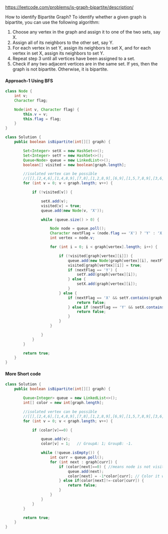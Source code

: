 https://leetcode.com/problems/is-graph-bipartite/description/

How to identify Bipartite Graph?
To identify whether a given graph is bipartite, you can use the following algorithm:

1. Choose any vertex in the graph and assign it to one of the two sets, say X.
2. Assign all of its neighbors to the other set, say Y.
3. For each vertex in set Y, assign its neighbors to set X, and for each vertex in set X, assign its neighbors to set Y.
4. Repeat step 3 until all vertices have been assigned to a set.
5. Check if any two adjacent vertices are in the same set. If yes, then the graph is not bipartite. Otherwise, it is bipartite.


#### Approach-1 Using BFS

```java
class Node {
    int v;
    Character flag;

    Node(int v, Character flag) {
        this.v = v;
        this.flag = flag;
    }
}

class Solution {
    public boolean isBipartite(int[][] graph) {

        Set<Integer> setX = new HashSet<>();
        Set<Integer> setY = new HashSet<>();
        Queue<Node> queue = new LinkedList<>();
        boolean[] visited = new boolean[graph.length];

        //isolated vertex can be possible
        //[[],[2,4,6],[1,4,8,9],[7,8],[1,2,8,9],[6,9],[1,5,7,8,9],[3,6,9],[2,3,4,6,9],[2,4,5,6,7,8]]
        for (int v = 0; v < graph.length; v++) {

            if (!visited[v]) {

                setX.add(v);
                visited[v] = true;
                queue.add(new Node(v, 'X'));

                while (queue.size() > 0) {

                    Node node = queue.poll();
                    Character nextFlag = (node.flag == 'X') ? 'Y' : 'X';
                    int vertex = node.v;

                    for (int i = 0; i < graph[vertex].length; i++) {

                        if (!visited[graph[vertex][i]]) {
                            queue.add(new Node(graph[vertex][i], nextFlag));
                            visited[graph[vertex][i]] = true;
                            if (nextFlag == 'Y') {
                                setY.add(graph[vertex][i]);
                            } else {
                                setX.add(graph[vertex][i]);
                            }
                        } else {
                            if (nextFlag == 'X' && setY.contains(graph[vertex][i])) {
                                return false;
                            } else if (nextFlag == 'Y' && setX.contains(graph[vertex][i])) {
                                return false;
                            }
                        }
                    }

                }
            }
        }

        return true;
    }
}
```


#### More Short code

```java
class Solution {
    public boolean isBipartite(int[][] graph) {

        Queue<Integer> queue = new LinkedList<>();
        int[] color = new int[graph.length];

        //isolated vertex can be possible
        //[[],[2,4,6],[1,4,8,9],[7,8],[1,2,8,9],[6,9],[1,5,7,8,9],[3,6,9],[2,3,4,6,9],[2,4,5,6,7,8]]
        for (int v = 0; v < graph.length; v++) {

            if (color[v]==0) {

                queue.add(v);
                color[v] = 1;   // GroupA: 1; GroupB: -1.

                while (!queue.isEmpty()) {
                    int curr = queue.poll();
                    for (int next : graph[curr]) {
                        if (color[next]==0) { //means node is not visited
                            queue.add(next);
                            color[next] = -1*color[curr]; // Color it with a different color;
                        } else if(color[next]!=-color[curr]) {
                            return false;
                        }
                    }
                }
            }
        }

        return true;
    }
}
```